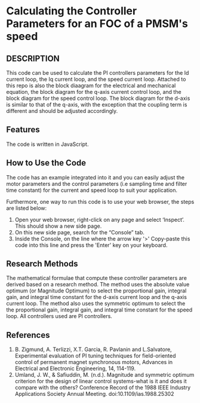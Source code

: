 # Calculating the Controller Parameters for an FOC of a PMSM's speed

## DESCRIPTION

This code can be used to calculate the PI controllers parameters for the Id current loop, the Iq current loop, and the speed current loop. Attached to this repo is also the block diaagram for the electrical and mechanical equation, the block diagram for the q-axis current control loop, and the block diagram for the speed control loop. The block diagram for the d-axis is similar to that of the q-axis, with the exception that the coupling term is different and should be adjusted accordingly.

## Features
The code is written in JavaScript.

## How to Use the Code
The code has an example integrated into it and you can easily adjust the motor parameters and the control parameters (i.e sampling time and filter time constant) for the current and speed loop to suit your application.

Furthermore, one way to run this code is to use your web browser, the steps are listed below:
1. Open your web browser, right-click on any page and select ‘Inspect’. This should show a new side page.
2. On this new side page, search for the “Console” tab.
3. Inside the Console, on the line where the arrow key '>' Copy-paste this code into this line and press the 'Enter' key on your keyboard.

## Research Methods
The mathematical formulae that compute these controller parameters are derived based on a research method. The method uses the absolute value optimum (or Magnitude Optimum) to select the proportional gain, integral gain, and integral time constant for the d-axis current loop and the q-axis current loop.
The method also uses the symmetric optimum to select the the proportional gain, integral gain, and integral time constant for the speed loop.
All controllers used are PI controllers.

## References
1. B. Zigmund, A. Terlizzi, X.T. Garcia, R. Pavlanin and L.Salvatore, Experimental evaluation of PI tuning techniques for field-oriented control of permanent magnet synchronous motors, Advances in Electrical and Electronic Engineering, 14, 114-119.
2. Umland, J. W., & Safiuddin, M. (n.d.). Magnitude and symmetric optimum criterion for the design of linear control systems-what is it and does it compare with the others? Conference Record of the 1988 IEEE Industry Applications Society Annual Meeting. doi:10.1109/ias.1988.25302 

